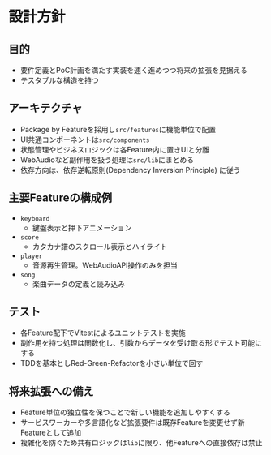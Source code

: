# 設計方針

## 目的
- 要件定義とPoC計画を満たす実装を速く進めつつ将来の拡張を見据える
- テスタブルな構造を持つ

## アーキテクチャ
- Package by Featureを採用し`src/features`に機能単位で配置
- UI共通コンポーネントは`src/components`
- 状態管理やビジネスロジックは各Feature内に置きUIと分離
- WebAudioなど副作用を扱う処理は`src/lib`にまとめる
- 依存方向は、依存逆転原則(Dependency Inversion Principle) に従う

## 主要Featureの構成例
- `keyboard`
  - 鍵盤表示と押下アニメーション
- `score`
  - カタカナ譜のスクロール表示とハイライト
- `player`
  - 音源再生管理。WebAudioAPI操作のみを担当
- `song`
  - 楽曲データの定義と読み込み

## テスト
- 各Feature配下でVitestによるユニットテストを実施
- 副作用を持つ処理は関数化し、引数からデータを受け取る形でテスト可能にする
- TDDを基本としRed-Green-Refactorを小さい単位で回す

## 将来拡張への備え
- Feature単位の独立性を保つことで新しい機能を追加しやすくする
- サービスワーカーや多言語化など拡張要件は既存Featureを変更せず新Featureとして追加
- 複雑化を防ぐため共有ロジックは`lib`に限り、他Featureへの直接依存は禁止

